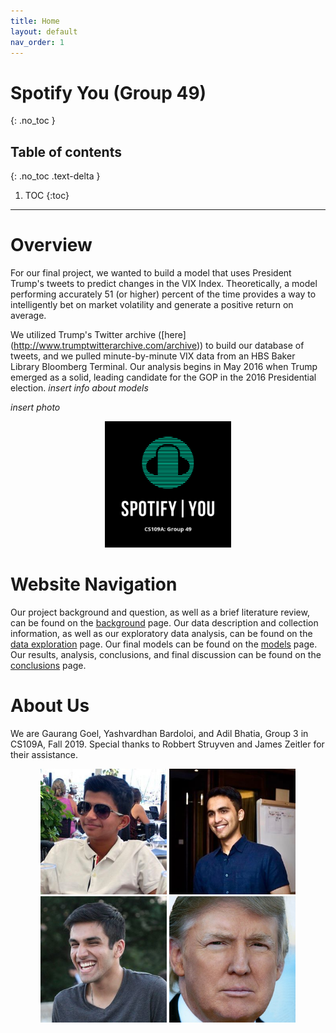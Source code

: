 ```yaml
---
title: Home
layout: default
nav_order: 1
---
```


# Spotify You (Group 49)
{: .no_toc }

## Table of contents
{: .no_toc .text-delta }

1. TOC
{:toc}

---

# Overview

For our final project, we wanted to build a model that uses President Trump's tweets to predict changes in the VIX Index. Theoretically, a model performing accurately 51 (or higher) percent of the time provides a way to intelligently bet on market volatility and generate a positive return on average. 

We utilized Trump's Twitter archive ([here] (http://www.trumptwitterarchive.com/archive)) to build our database of tweets, and we pulled minute-by-minute VIX data from an HBS Baker Library Bloomberg Terminal. Our analysis begins in May 2016 when Trump emerged as a solid, leading candidate for the GOP in the 2016 Presidential election. 
*insert info about models*


*insert photo*

<div style="text-align: center">
  <img src="sy.png" width="40%">
</div>

# Website Navigation
Our project background and question, as well as a brief literature review, can be found on the [background](background.html) page. 
Our data description and collection information, as well as our exploratory data analysis, can be found on the [data exploration](final_notebook/data.html) page.
Our final models can be found on the [models](final_notebook/models.html) page. 
Our results, analysis, conclusions, and final discussion can be found on the [conclusions](conclusions.html) page.

# About Us
We are Gaurang Goel, Yashvardhan Bardoloi, and Adil Bhatia, Group 3 in CS109A, Fall 2019. 
Special thanks to Robbert Struyven and James Zeitler for their assistance.

<div style="text-align: center">
	<img src="gaurang.jpg" width="40%">
	<img src="yash.jpg" width="40%">
	<img src="adil.jpg" width="40%">
	<img src="trump.jpg" width="40%">
</div>


